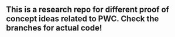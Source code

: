 ## This is a research repo for different proof of concept ideas related to PWC. Check the branches for actual code!
